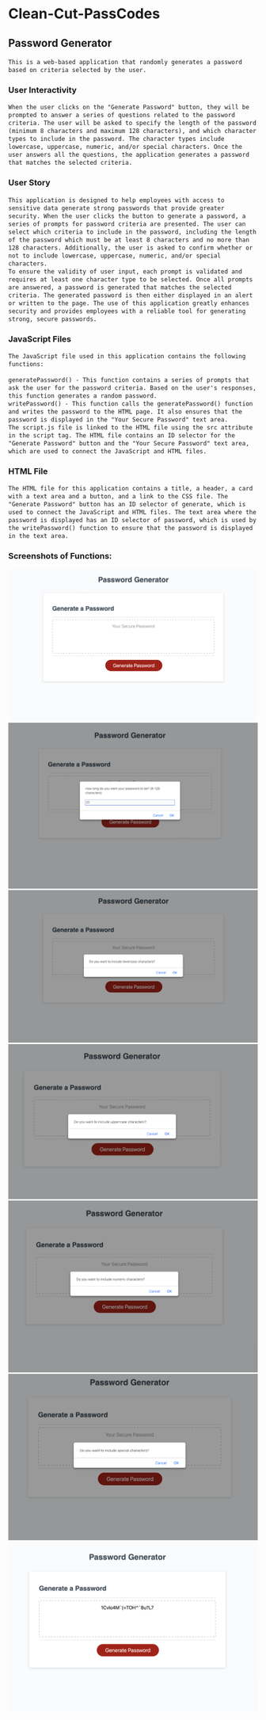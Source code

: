 # Clean-Cut-PassCodes

## Password Generator

    This is a web-based application that randomly generates a password based on criteria selected by the user.

### User Interactivity

    When the user clicks on the "Generate Password" button, they will be prompted to answer a series of questions related to the password criteria. The user will be asked to specify the length of the password (minimum 8 characters and maximum 128 characters), and which character types to include in the password. The character types include lowercase, uppercase, numeric, and/or special characters. Once the user answers all the questions, the application generates a password that matches the selected criteria.

### User Story

    This application is designed to help employees with access to sensitive data generate strong passwords that provide greater security. When the user clicks the button to generate a password, a series of prompts for password criteria are presented. The user can select which criteria to include in the password, including the length of the password which must be at least 8 characters and no more than 128 characters. Additionally, the user is asked to confirm whether or not to include lowercase, uppercase, numeric, and/or special characters.
    To ensure the validity of user input, each prompt is validated and requires at least one character type to be selected. Once all prompts are answered, a password is generated that matches the selected criteria. The generated password is then either displayed in an alert or written to the page. The use of this application greatly enhances security and provides employees with a reliable tool for generating strong, secure passwords.

### JavaScript Files

    The JavaScript file used in this application contains the following functions:

    generatePassword() - This function contains a series of prompts that ask the user for the password criteria. Based on the user's responses, this function generates a random password.
    writePassword() - This function calls the generatePassword() function and writes the password to the HTML page. It also ensures that the password is displayed in the "Your Secure Password" text area.
    The script.js file is linked to the HTML file using the src attribute in the script tag. The HTML file contains an ID selector for the "Generate Password" button and the "Your Secure Password" text area, which are used to connect the JavaScript and HTML files.

### HTML File

    The HTML file for this application contains a title, a header, a card with a text area and a button, and a link to the CSS file. The "Generate Password" button has an ID selector of generate, which is used to connect the JavaScript and HTML files. The text area where the password is displayed has an ID selector of password, which is used by the writePassword() function to ensure that the password is displayed in the text area.

### Screenshots of Functions:
![Image 1](assets/Screenshots/Image1.png)
![Image 2](assets/Screenshots/Image2.png)
![Image 3](assets/Screenshots/Image3.png)
![Image 4](assets/Screenshots/Image4.png)
![Image 5](assets/Screenshots/Image5.png)
![Image 6](assets/Screenshots/Image6.png)
![Image 7](assets/Screenshots/Image7.png)
